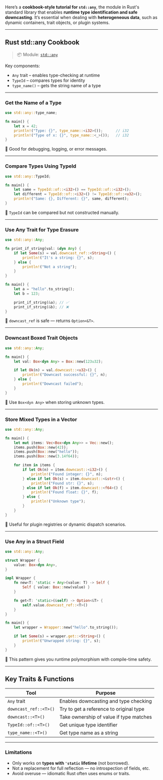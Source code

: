 Here’s a **cookbook-style tutorial for `std::any`**, the module in Rust's standard library that enables **runtime type identification and safe downcasting**. It’s essential when dealing with **heterogeneous data**, such as dynamic containers, trait objects, or plugin systems.

---

## Rust std::any Cookbook

> 📦 Module: [`std::any`](https://doc.rust-lang.org/std/any/)

Key components:

* `Any` trait – enables type-checking at runtime
* `TypeId` – compares types for identity
* `type_name()` – gets the string name of a type

---

### Get the Name of a Type

```rust
use std::any::type_name;

fn main() {
    let x = 42;
    println!("Type: {}", type_name::<i32>());      // i32
    println!("Type of x: {}", type_name::<_>());   // i32
}
```

📘 Good for debugging, logging, or error messages.

---

### Compare Types Using TypeId

```rust
use std::any::TypeId;

fn main() {
    let same = TypeId::of::<i32>() == TypeId::of::<i32>();
    let different = TypeId::of::<i32>() != TypeId::of::<u32>();
    println!("Same: {}, Different: {}", same, different);
}
```

📘 `TypeId` can be compared but not constructed manually.

---

### Use Any Trait for Type Erasure

```rust
use std::any::Any;

fn print_if_string(val: &dyn Any) {
    if let Some(s) = val.downcast_ref::<String>() {
        println!("It's a string: {}", s);
    } else {
        println!("Not a string");
    }
}

fn main() {
    let a = "hello".to_string();
    let b = 123;

    print_if_string(&a); // ✅
    print_if_string(&b); // ❌
}
```

📘 `downcast_ref` is safe — returns `Option<&T>`.

---

### Downcast Boxed Trait Objects

```rust
use std::any::Any;

fn main() {
    let val: Box<dyn Any> = Box::new(123u32);

    if let Ok(n) = val.downcast::<u32>() {
        println!("Downcast successful: {}", n);
    } else {
        println!("Downcast failed");
    }
}
```

📘 Use `Box<dyn Any>` when storing unknown types.

---

### Store Mixed Types in a Vector

```rust
use std::any::Any;

fn main() {
    let mut items: Vec<Box<dyn Any>> = Vec::new();
    items.push(Box::new(42));
    items.push(Box::new("hello"));
    items.push(Box::new(3.14f64));

    for item in items {
        if let Ok(n) = item.downcast::<i32>() {
            println!("Found integer: {}", n);
        } else if let Ok(s) = item.downcast::<&str>() {
            println!("Found str: {}", s);
        } else if let Ok(f) = item.downcast::<f64>() {
            println!("Found float: {}", f);
        } else {
            println!("Unknown type");
        }
    }
}
```

📘 Useful for plugin registries or dynamic dispatch scenarios.

---

### Use Any in a Struct Field

```rust
use std::any::Any;

struct Wrapper {
    value: Box<dyn Any>,
}

impl Wrapper {
    fn new<T: 'static + Any>(value: T) -> Self {
        Self { value: Box::new(value) }
    }

    fn get<T: 'static>(&self) -> Option<&T> {
        self.value.downcast_ref::<T>()
    }
}

fn main() {
    let wrapper = Wrapper::new("hello".to_string());

    if let Some(s) = wrapper.get::<String>() {
        println!("Unwrapped string: {}", s);
    }
}
```

📘 This pattern gives you runtime polymorphism with compile-time safety.

---

## Key Traits & Functions

| Tool                  | Purpose                                 |
| --------------------- | --------------------------------------- |
| `Any` trait           | Enables downcasting and type checking   |
| `downcast_ref::<T>()` | Try to get a reference to original type |
| `downcast::<T>()`     | Take ownership of value if type matches |
| `TypeId::of::<T>()`   | Get unique type identifier              |
| `type_name::<T>()`    | Get type name as a string               |

---

### Limitations

* Only works on **types with `'static` lifetime** (not borrowed).
* Not a replacement for full reflection — no introspection of fields, etc.
* Avoid overuse — idiomatic Rust often uses enums or traits.

